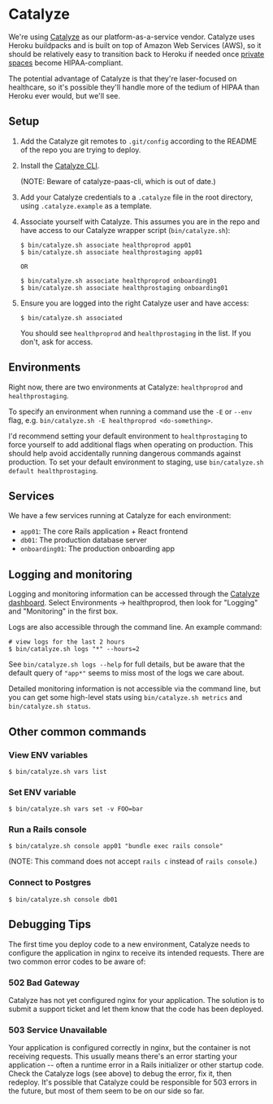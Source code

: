 # Catalyze

We're using [Catalyze](https://catalyze.io/) as our platform-as-a-service
vendor. Catalyze uses Heroku buildpacks and is built on top of Amazon Web
Services (AWS), so it should be relatively easy to transition back to Heroku if
needed once [private spaces](https://www.heroku.com/private-spaces) become
HIPAA-compliant.

The potential advantage of Catalyze is that they're laser-focused on
healthcare, so it's possible they'll handle more of the tedium of HIPAA than
Heroku ever would, but we'll see.

## Setup

1. Add the Catalyze git remotes to `.git/config` according to the README of the
   repo you are trying to deploy.

1. Install the [Catalyze CLI](https://github.com/catalyzeio/cli).

   (NOTE: Beware of catalyze-paas-cli, which is out of date.)

1. Add your Catalyze credentials to a `.catalyze` file in the root directory,
   using `.catalyze.example` as a template.

1. Associate yourself with Catalyze. This assumes you are in the repo and have
   access to our Catalyze wrapper script (`bin/catalyze.sh`):

   ```
   $ bin/catalyze.sh associate healthproprod app01
   $ bin/catalyze.sh associate healthprostaging app01

   OR

   $ bin/catalyze.sh associate healthproprod onboarding01
   $ bin/catalyze.sh associate healthprostaging onboarding01
   ```

1. Ensure you are logged into the right Catalyze user and have access:

   ```
   $ bin/catalyze.sh associated
   ```

   You should see `healthproprod` and `healthprostaging` in the list. If you
   don't, ask for access.

## Environments

Right now, there are two environments at Catalyze: `healthproprod` and
`healthprostaging`.

To specify an environment when running a command use the `-E` or `--env` flag,
e.g. `bin/catalyze.sh -E healthproprod <do-something>`.

I'd recommend setting your default environment to `healthprostaging` to force
yourself to add additional flags when operating on production. This should help
avoid accidentally running dangerous commands against production. To set your
default environment to staging, use `bin/catalyze.sh default healthprostaging`.

## Services

We have a few services running at Catalyze for each environment:

- `app01`: The core Rails application + React frontend
- `db01`: The production database server
- `onboarding01`: The production onboarding app

## Logging and monitoring

Logging and monitoring information can be accessed through the [Catalyze
dashboard](https://dashboard.catalyze.io/signin). Select Environments ->
healthproprod, then look for "Logging" and "Monitoring" in the first box.

Logs are also accessible through the command line. An example command:

    # view logs for the last 2 hours
    $ bin/catalyze.sh logs "*" --hours=2

See `bin/catalyze.sh logs --help` for full details, but be aware that the
default query of `"app*"` seems to miss most of the logs we care about.

Detailed monitoring information is not accessible via the command line, but you
can get some high-level stats using `bin/catalyze.sh metrics` and
`bin/catalyze.sh status`.

## Other common commands

### View ENV variables

    $ bin/catalyze.sh vars list

### Set ENV variable

    $ bin/catalyze.sh vars set -v FOO=bar

### Run a Rails console

    $ bin/catalyze.sh console app01 "bundle exec rails console"

(NOTE: This command does not accept `rails c` instead of `rails console`.)

### Connect to Postgres

    $ bin/catalyze.sh console db01

## Debugging Tips

The first time you deploy code to a new environment, Catalyze needs to
configure the application in nginx to receive its intended requests. There are
two common error codes to be aware of:

### 502 Bad Gateway

Catalyze has not yet configured nginx for your application. The solution is to
submit a support ticket and let them know that the code has been deployed.

### 503 Service Unavailable

Your application is configured correctly in nginx, but the container is not
receiving requests. This usually means there's an error starting your
application -- often a runtime error in a Rails initializer or other startup
code. Check the Catalyze logs (see above) to debug the error, fix it, then
redeploy. It's possible that Catalyze could be responsible for 503 errors in
the future, but most of them seem to be on our side so far.
